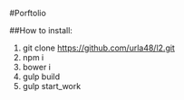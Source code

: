 #Porftolio

##How to install: 
1. git clone https://github.com/urla48/l2.git
2. npm i
3. bower i
4. gulp build
5. gulp start_work
